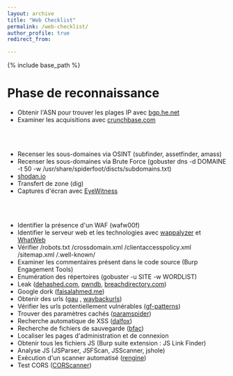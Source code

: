 ```yaml
---
layout: archive
title: "Web Checklist"
permalink: /web-checklist/
author_profile: true
redirect_from:

---
```


{% include base_path %}
<br/>

Phase de reconnaissance
======
* Obtenir l'ASN pour trouver les plages IP avec [bgp.he.net](https://bgp.he.net/)
* Examiner les acquisitions avec [crunchbase.com](https://www.crunchbase.com/)
<br/>
<br/>

* Recenser les sous-domaines via OSINT (subfinder, assetfinder, amass)
* Recenser les sous-domaines via Brute Force (gobuster dns -d DOMAINE -t 50 -w /usr/share/spiderfoot/discts/subdomains.txt)
* [shodan.io](https://www.shodan.io/)
* Transfert de zone (dig)
* Captures d'écran avec [EyeWitness](https://github.com/FortyNorthSecurity/EyeWitness)
<br/>
<br/>

* Identifier la présence d'un WAF (wafw00f)
* Identifier le serveur web et les technologies avec [wappalyzer](https://github.com/AliasIO/wappalyzer) et [WhatWeb](https://github.com/urbanadventurer/WhatWeb)
* Vérifier /robots.txt /crossdomain.xml /clientaccesspolicy.xml /sitemap.xml /.well-known/
* Examiner les commentaires présent dans le code source (Burp Engagement Tools)
* Enumération des répertoires (gobuster -u SITE -w WORDLIST)
* Leak ([dehashed.com](https://www.dehashed.com/), [pwndb](https://github.com/davidtavarez/pwndb), [breachdirectory.com](https://breachdirectory.com/))
* Google dork ([faisalahmed.me](https://dorks.faisalahmed.me/))
* Obtenir des urls ([gau](https://github.com/lc/gau) , [waybackurls](https://github.com/tomnomnom/waybackurls))
* Vérifier les urls potentiellement vulnérables ([gf-patterns](https://github.com/1ndianl33t/Gf-Patterns))
* Trouver des paramètres cachés ([paramspider](https://github.com/devanshbatham/ParamSpider))
* Recherche automatique de XSS ([dalfox](https://github.com/hahwul/dalfox))
* Recherche de fichiers de sauvegarde ([bfac](https://github.com/mazen160/bfac))
* Localiser les pages d'administration et de connexion
* Obtenir tous les fichiers JS (Burp suite extension : JS Link Finder)
* Analyse JS (JSParser, JSFScan, JSScanner, jshole)
* Exécution d'un scanner automatisé ([rengine](https://github.com/yogeshojha/rengine))
* Test CORS ([CORScanner](https://github.com/chenjj/CORScanner))

